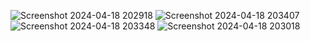 ![Screenshot 2024-04-18 202918](https://github.com/Bhawnagundh26/Vehicle-Analysis/assets/91724415/18917495-5f0a-43e1-bc90-1abb96664d75)
![Screenshot 2024-04-18 203407](https://github.com/Bhawnagundh26/Vehicle-Analysis/assets/91724415/2fb9063f-661c-47c7-bfbd-bc71c2eaddbc)
![Screenshot 2024-04-18 203348](https://github.com/Bhawnagundh26/Vehicle-Analysis/assets/91724415/6ee3a78c-1a17-4992-ae5f-0333cfcbf3a9)
![Screenshot 2024-04-18 203018](https://github.com/Bhawnagundh26/Vehicle-Analysis/assets/91724415/a9b9ef49-88f5-468a-b649-96f6a79e0b5f)
